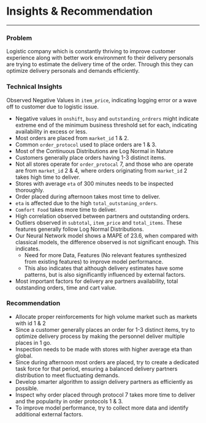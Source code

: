 # Insights & Recommendation

---

### Problem

Logistic company which is constantly thriving to improve customer experience along with better work environment fo their delivery personals are trying to estimate the delivery time of the order. Through this they can optimize delivery personals and demands efficiently.

### Technical Insights

Observed Negative Values in `item_price`, indicating logging error or a wave off to customer due to logistic issue.



- Negative values in `onshift`, `busy` and `outstanding_ordrers` might indicate extreme end of the minimum business threshold set for each, indicating availability in excess or less.
- Most orders are placed from `market_id` 1 & 2.
- Common `order_protocol` used to place orders are 1 & 3.
- Most of the Continuous Distributions are Log Normal in Nature
- Customers generally place orders having 1-3 distinct items.
- Not all stores operate for `order_protocal` 7, and those who are operate are from `market_id` 2 & 4, where orders originating from `market_id` 2 takes high time to deliver.
- Stores with average `eta` of 300 minutes needs to be inspected thoroughly.
- Order placed during afternoon takes most time to deliver.
- `eta` is affected due to the high `total_outstaning_orders`.
- `Comfort Food` takes more time to deliver.
- High correlation observed between partners and outstanding orders.
- Outliers observed in `subtotal`, `item_price` and `total_items`. These features generally follow Log Normal Distributions.
- Our Neural Network model shows a MAPE of 23.6, when compared with classical models, the difference observed is not significant enough. This indicates.
    - Need for more Data, Features (No relevant features synthesized from existing features) to improve model performance.
    - This also indicates that although delivery estimates have some patterns, but is also significantly influenced by external factors.
- Most important factors for delivery are partners availability, total outstanding orders, time and cart value.

### Recommendation

- Allocate proper reinforcements for high volume market such as markets with id 1 & 2
- Since a customer generally places an order for 1-3 distinct items, try to optimize delivery process by making the personnel deliver multiple places in 1 go.
- Inspection needs to be made with stores with higher average eta than global.
- Since during afternoon most orders are placed, try to create a dedicated task force for that period, ensuring a balanced delivery partners distribution to meet fluctuating demands.
- Develop smarter algorithm to assign delivery partners as efficiently as possible.
- Inspect why order placed through protocol 7 takes more time to deliver and the popularity in order protocols 1 & 3.
- To improve model performance, try to collect more data and identify additional external factors.